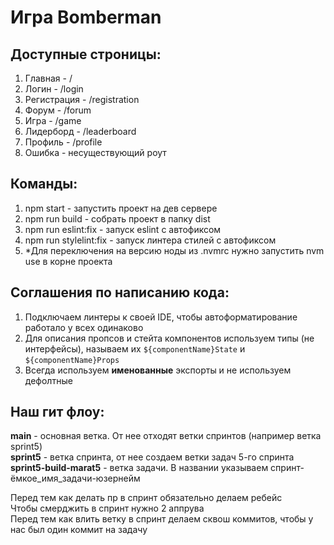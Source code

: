# Игра Bomberman

## Доступные строницы:
1. Главная - /
2. Логин - /login
3. Регистрация - /registration
4. Форум - /forum
5. Игра - /game
6. Лидерборд - /leaderboard
7. Профиль - /profile
8. Ошибка - несуществующий роут

## Команды:  
1. npm start - запустить проект на дев сервере  
2. npm run build - собрать проект в папку dist  
3. npm run eslint:fix - запуск eslint с автофиксом  
4. npm run stylelint:fix - запуск линтера стилей с автофиксом  
5. *Для переключения на версию ноды из .nvmrc нужно запустить nvm use в корне проекта

## Соглашения по написанию кода:
1. Подключаем линтеры к своей IDE, чтобы автоформатирование работало у всех одинаково
2. Для описания пропсов и стейта компонентов используем типы (не интерфейсы), называем их `${componentName}State` и `${componentName}Props`
3. Всегда используем **именованные** экспорты и не используем дефолтные

## Наш гит флоу:
**main** - основная ветка. От нее отходят ветки спринтов (например ветка sprint5)  
**sprint5** - ветка спринта, от нее создаем ветки задач 5-го спринта  
**sprint5-build-marat5** - ветка задачи. В названии указываем спринт-ёмкое_имя_задачи-юзернейм

Перед тем как делать пр в спринт обязательно делаем ребейс  
Чтобы смерджить в спринт нужно 2 аппрува  
Перед тем как влить ветку в спринт делаем сквош коммитов, чтобы у нас был один коммит на задачу